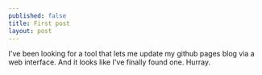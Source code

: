 ```yaml
---
published: false
title: First post
layout: post
---
```

I've been looking for a tool that lets me update my github pages blog via a web interface. And it looks like I've finally found one. Hurray.